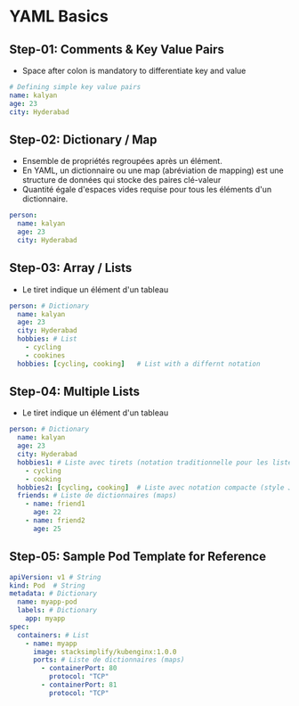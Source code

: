# YAML Basics

## Step-01: Comments & Key Value Pairs
- Space after colon is mandatory to differentiate key and value
```yml
# Defining simple key value pairs
name: kalyan
age: 23
city: Hyderabad
```

## Step-02: Dictionary / Map
- Ensemble de propriétés regroupées après un élément.
- En YAML, un dictionnaire ou une map (abréviation de mapping) est une structure de données qui stocke des paires clé-valeur
- Quantité égale d'espaces vides requise pour tous les éléments d'un dictionnaire.
```yml
person:
  name: kalyan
  age: 23
  city: Hyderabad
```

## Step-03: Array / Lists
- Le tiret indique un élément d'un tableau
```yml
person: # Dictionary
  name: kalyan
  age: 23
  city: Hyderabad
  hobbies: # List  
    - cycling
    - cookines
  hobbies: [cycling, cooking]   # List with a differnt notation  
```  

## Step-04: Multiple Lists
- Le tiret indique un élément d'un tableau
```yml
person: # Dictionary
  name: kalyan
  age: 23
  city: Hyderabad
  hobbies1: # Liste avec tirets (notation traditionnelle pour les listes)
    - cycling
    - cooking
  hobbies2: [cycling, cooking]  # Liste avec notation compacte (style JSON)
  friends: # Liste de dictionnaires (maps)
    - name: friend1
      age: 22
    - name: friend2
      age: 25            
```  


## Step-05: Sample Pod Template for Reference
```yml
apiVersion: v1 # String
kind: Pod  # String
metadata: # Dictionary
  name: myapp-pod
  labels: # Dictionary 
    app: myapp         
spec:
  containers: # List
    - name: myapp
      image: stacksimplify/kubenginx:1.0.0
      ports: # Liste de dictionnaires (maps)
        - containerPort: 80
          protocol: "TCP"
        - containerPort: 81
          protocol: "TCP"
```




